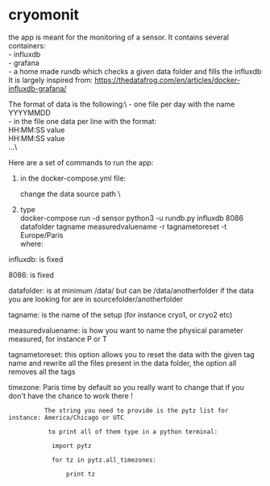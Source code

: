 # cryomonit
the app is meant for the monitoring of a sensor. It contains several containers: \
    - influxdb \
    - grafana \
    - a home made rundb which checks a given data folder and fills the influxdb \
It is largely inspired from:
https://thedatafrog.com/en/articles/docker-influxdb-grafana/

The format of data is the following:\ 
    - one file per day with the name YYYYMMDD \
    - in the file one data per line with the format:\
        HH:MM:SS value\
        HH:MM:SS value\
        ...\


Here are a set of commands to run the app:

1. in the docker-compose.yml file:

    change the data source path  \ 
2. type  \
docker-compose run -d sensor python3 -u rundb.py influxdb 8086 datafolder tagname measuredvaluename -r tagnametoreset -t Europe/Paris \
where: 

influxdb: is fixed
    
8086: is fixed

datafolder: is at minimum /data/ but can be /data/anotherfolder if the data you are looking for are in sourcefolder/anotherfolder 
    
tagname: is the name of the setup (for instance cryo1, or cryo2 etc)
    
measuredvaluename: is how you want to name the physical parameter measured, for instance P or T 

tagnametoreset: this option allows you to reset the data with the given tag name and rewrite all the files present in the data folder,
                    the option all removes all the tags
 
timezone: Paris time by default so you really want to change that if you don't have the chance to work there !

              The string you need to provide is the pytz list for instance: America/Chicago or UTC 
              
               to print all of them type in a python terminal: 
               
                import pytz 
                
                for tz in pytz.all_timezones:
                
                    print tz
